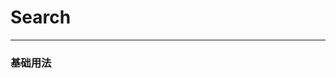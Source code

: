 # Search
----
### 基础用法

<div class="demo-block">
  <b-search @click="clickParent"></b-search>
</div>

<script>
  export default {

    methods:{
      clickParent(v){
        alert(v)
      }
    }
  }
</script>
